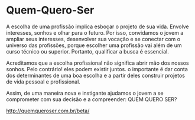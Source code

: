 # Quem-Quero-Ser

A escolha de uma profissão implica esboçar o projeto de sua vida. Envolve interesses, sonhos e olhar para o futuro. Por isso, convidamos o jovem a ampliar seus interesses, desenvolver sua vocação e se conectar com o universo das profissões, porque escolher uma profissão vai além de um curso técnico ou superior. Portanto, qualificar a busca é essencial. 

Acreditamos que a escolha profissional não significa abrir mão dos nossos sonhos. Pelo contrário! eles podem existir juntos. o importante é dar conta dos determinantes de uma boa escolha e a partir deles construir projetos de vida pessoal e profissional. 

Assim, de uma maneira nova e instigante ajudamos o jovem a se comprometer com sua decisão e a compreender: QUEM QUERO SER?

http://quemqueroser.com.br/beta/
